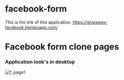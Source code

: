 # facebook-form

This is the link of this application: https://giveaway-facebook.herokuapp.com/

# Facebook form clone pages
### Application look's in desktop
![f_page1](https://user-images.githubusercontent.com/74858612/167629523-6162d908-5a7d-4a2a-af69-ebfdd459cf3d.PNG)

